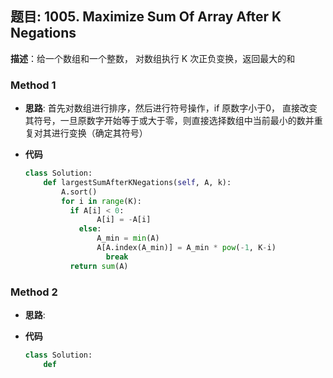 ## 题目:  1005. Maximize Sum Of Array After K Negations

**描述**：给一个数组和一个整数， 对数组执行 K 次正负变换，返回最大的和

### Method 1

- **思路**: 首先对数组进行排序，然后进行符号操作，if 原数字小于0， 直接改变其符号，一旦原数字开始等于或大于零，则直接选择数组中当前最小的数并重复对其进行变换（确定其符号）

  

- **代码**

  ```python
  class Solution:
      def largestSumAfterKNegations(self, A, k):
          A.sort()
          for i in range(K):
  			if A[i] < 0:
                  A[i] = -A[i]
              else:
                  A_min = min(A)
                  A[A.index(A_min)] = A_min * pow(-1, K-i)
                 	break
         	return sum(A)
  ```

  

### Method 2

- **思路**: 

  

- **代码**

  ```python 
  class Solution:
      def 
  ```

  
